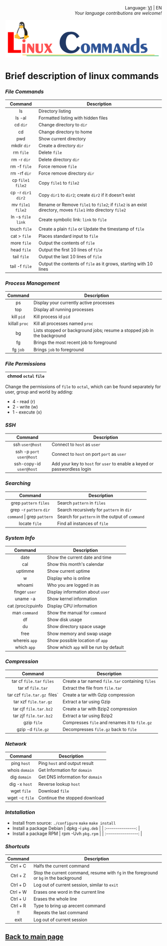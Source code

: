 <div align="right">
    <div>Language: <a href="../content/Linux-command-en.md">VI</a> | EN</div>
    <div><i>Your language contributions are welcome!</i></div>
</div>
<p align="center">
    <a href="../content/Linux-command-en.md">	
        <img src="../img/Linux_command.PNG" alt="Linux command">
    </a>
</p>



# Brief description of linux commands



### *File Commands*

|       Command       | Description                                                                                                 |
| :-----------------: | ----------------------------------------------------------------------------------------------------------- |
|         ls          | Directory listing                                                                                           |
|       ls -al        | Formatted listing with hidden files                                                                         |
|      cd `dir`       | Change directory to `dir`                                                                                   |
|         cd          | Change directory to home                                                                                    |
|         pwd         | Show current directory                                                                                      |
|     mkdir `dir`     | Create a directory `dir`                                                                                    |
|      rm `file`      | Delete `file`                                                                                               |
|     rm -r `dir`     | Delete directory `dir`                                                                                      |
|    rm -f `file`     | Force remove `file`                                                                                         |
|    rm -rf `dir`     | Force remove directory `dir`                                                                                |
| cp `file1` `file2`  | Copy `file1` to `file2`                                                                                     |
| cp -r `dir1` `dir2` | Copy `dir1` to `dir2`; create `dir2` if it doesn't exist                                                    |
| mv `file1` `file2`  | Rename or Remove `file1` to `file2`; if `file2` is an exist directory, moves `file1` into directory `file2` |
| ln -s `file` `link` | Create symbolic link: `link` to `file`                                                                      |
|    touch `file`     | Create a plain `file` or Update the timestamp of `file`                                                     |
|    cat > `file`     | Places standard input to `file`                                                                             |
|     more `file`     | Output the contents of `file`                                                                               |
|     head `file`     | Output the first 10 lines of `file`                                                                         |
|     tail `file`     | Output the last 10 lines of `file`                                                                          |
|   tail -f `file`    | Output the contents of `file` as it grows, starting with 10 lines                                           |

### *Process Management*

|    Command     | Description                                                              |
| :------------: | ------------------------------------------------------------------------ |
|       ps       | Display your currently active processes                                  |
|      top       | Display all running processes                                            |
|   kill `pid`   | Kill process id `pid`                                                    |
| killall `proc` | Kill all processes named `proc`                                          |
|       bg       | Lists stopped or background jobs; resume a stopped job in the background |
|       fg       | Brings the most recent job to foreground                                 |
|    fg `job`    | Brings `job` to foreground                                               |

### *File Permissions*

| **chmod** `octal` `file` |
| :----------------------: |

Change the permissions of `file` to `octal`, which can be found separately for user, group and world by adding:
* 4 - read (r)
* 2 - write (w)
* 1 - execute (x)

### *SSH*

|          Command          | Description                                                               |
| :-----------------------: | ------------------------------------------------------------------------- |
|      ssh `user@host`      | Connect to `host` as `user`                                               |
| ssh -p `port` `user@host` | Connect to `host` on port `port` as `user`                                |
|  ssh-copy-id `user@host`  | Add your key to `host` for `user` to enable a keyed or passwordless login |

### *Searching*

|           Command           | Description                                     |
| :-------------------------: | ----------------------------------------------- |
|   grep `pattern` `files`    | Search `pattern` in `files`                     |
|   grep -r `pattern` `dir`   | Search recursively for `pattern` in `dir`       |
| `command` \| grep `pattern` | Search for `pattern` in the output of `command` |
|        locate `file`        | Find all instances of `file`                    |

### *System Info*

|      Command      | Description                             |
| :---------------: | --------------------------------------- |
|       date        | Show the current date and time          |
|        cal        | Show this month's calendar              |
|      uptimme      | Show current uptime                     |
|         w         | Display who is online                   |
|      whoami       | Who you are logged in as                |
|   finger `user`   | Display information about `user`        |
|     uname -a      | Show kernel information                 |
| cat /proc/cpuinfo | Display CPU information                 |
|   man `command`   | Show the manual for `command`           |
|        df         | Show disk usage                         |
|        du         | Show directory space usage              |
|       free        | Show memory and swap usage              |
|   whereis `app`   | Show possible location of `app`         |
|    which `app`    | Show which `app` will be run by default |

### *Compression*

|           Command            | Description                                      |
| :--------------------------: | ------------------------------------------------ |
|  tar cf `file.tar` `files`   | Create a tar named `file.tar` containing `files` |
|      tar xf `file.tar`       | Extract the file from `file.tar`                 |
| tar czf `file.tar.gz `files` | Create a tar with Gzip compression               |
|    tar xzf `file.tar.gz`     | Extract a tar using Gzip                         |
|    tar cjf `file.tar.bz2`    | Create a tar with Bzip2 compression              |
|    tar zjf `file.tar.bz2`    | Extract a tar using Bzip2                        |
|         gzip `file`          | Compresses `file` and renames it to `file.gz`    |
|      gzip -d `file.gz`       | Decompresses `file.gz` back to `file`            |

### *Network*

|    Command     | Description                      |
| :------------: | -------------------------------- |
|  ping `host`   | Ping `host` and output result    |
| whois `domain` | Get Information for `domain`     |
|  dig `domain`  | Get DNS information for `domain` |
| dig -x `host`  | Reverse lookup `host`            |
|  wget `file`   | Download `file`                  |
| wget -c `file` | Continue the stopped download    |

### *Intstallation*

* Install from source:
    `./configure`
    `make`
    `make install`
* Install a package Debian
    | dpkg -i `pkg.deb` |
    | :---------------: |
* Install a package RPM
    | rpm -Uvh `pkg.rpm` |
    | :----------------: |

### *Shortcuts*

| Command  | Description                                                                            |
| :------: | -------------------------------------------------------------------------------------- |
| Ctrl + C | Halfs the current command                                                              |
| Ctrl + Z | Stop the current command, resume with `fg` in the foreground or `bg` in the background |
| Ctrl + D | Log out of current session, similar to `exit`                                          |
| Ctrl + W | Erases one word in the current line                                                    |
| Ctrl + U | Erases the whole line                                                                  |
| Ctrl + R | Type to bring up arecent command                                                       |
|    !!    | Repeats the last command                                                               |
|   exit   | Log out of current session                                                             |

## [Back to main page](../README.md)
